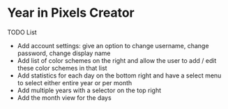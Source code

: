 # Year in Pixels Creator

TODO List

- Add account settings: give an option to change username, change password, change display name
- Add list of color schemes on the right and allow the user to add / edit these color schemes in that list
- Add statistics for each day on the bottom right and have a select menu to select either entire year or per month
- Add multiple years with a selector on the top right
- Add the month view for the days
